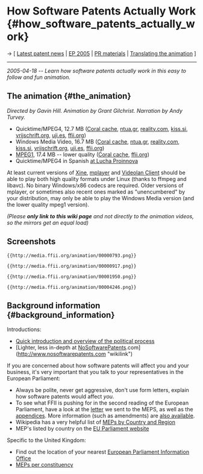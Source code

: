 # How Software Patents Actually Work {#how_software_patents_actually_work}

-\> \[ [ Latest patent news](SwpatcninoEn "wikilink") \| [ EP
2005](Plen05En "wikilink") \| [ PR materials](PrmatEn "wikilink") \| [
Translating the animation](SwpatAnim050418TransEn "wikilink") \]

------------------------------------------------------------------------

*2005-04-18 \-- Learn how software patents actually work in this easy to
follow and fun animation.*

## The animation {#the_animation}

*Directed by Gavin Hill. Animation by Grant Gilchrist. Narration by Andy
Turvey.*

-   Quicktime/MPEG4, 12.7 MB ([Coral
    cache](http://media.ffii.org.nyud.net:8090/animation/How%20software%20patents%20work.mov "wikilink"),
    [ntua.gr](http://www.itia.ntua.gr/~anthony/tmp/How%20software%20patents%20work.mov "wikilink"),
    [reality.com](http://www.reality.com/mirror/ffii/How%20software%20patents%20work.mov "wikilink"),
    [kiss.si](http://www.kiss.si/patenti/How_software_patents_work.mov "wikilink"),
    [vrijschrift.org](http://media.vrijschrift.org/animation/How%20software%20patents%20work.mov "wikilink"),
    [uji.es](http://roure.act.uji.es/solido/ffii/How%20software%20patents%20work.mov "wikilink"),
    [ffii.org](http://media.ffii.org/animation/How%20software%20patents%20work.mov "wikilink"))
-   Windows Media Video, 16.7 MB ([Coral
    cache](http://media.ffii.org.nyud.net:8090/animation/How%20software%20patents%20work.wmv "wikilink"),
    [ntua.gr](http://www.itia.ntua.gr/~anthony/tmp/How%20software%20patents%20work.wmv "wikilink"),
    [reality.com](http://www.reality.com/mirror/ffii/How%20software%20patents%20work.wmv "wikilink"),
    [kiss.si](http://www.kiss.si/patenti/How_software_patents_work.wmv "wikilink"),
    [vrijschrift.org](http://media.vrijschrift.org/animation/How%20software%20patents%20work.wmv "wikilink"),
    [uji.es](http://roure.act.uji.es/solido/ffii/How%20software%20patents%20work.wmv "wikilink"),
    [ffii.org](http://media.ffii.org/animation/How%20software%20patents%20work.wmv "wikilink"))
-   [MPEG1](MPEG1 "wikilink"), 17.4 MB \-- lower quality ([Coral
    cache](http://media.ffii.org.nyud.net:8090/animation/How%20software%20patents%20work.mpg "wikilink"),
    [ffii.org](http://media.ffii.org/animation/How%20software%20patents%20work.mpg "wikilink"))
-   Quicktime/MPEG4 in Spanish [at Lucha
    Proinnova](http://lucha.proinnova.org/animaciones/ComoFuncionanLasPatentes-calidadMedia.mov "wikilink")

At least current versions of [Xine](http://xinehq.de/ "wikilink"),
[mplayer](http://www.mplayerhq.hu "wikilink") and [Videolan
Client](http://www.videolan.org "wikilink") should be able to play both
high quality formats under Linux (thanks to ffmpeg and libavc). No
binary Windows/x86 codecs are required. Older versions of mplayer, or
sometimes also recent ones marked as \"unencumbered\" by your
distribution, may only be able to play the Windows Media version (and
the lower quality mpeg1 version).

*(Please **only link to this wiki page** and not directly to the
animation videos, so the mirrors get an equal load)*

## Screenshots

```{=mediawiki}
{{http://media.ffii.org/animation/00000793.png}}
```
```{=mediawiki}
{{http://media.ffii.org/animation/00000917.png}}
```
```{=mediawiki}
{{http://media.ffii.org/animation/00001950.png}}
```
```{=mediawiki}
{{http://media.ffii.org/animation/00004246.png}}
```
## Background information {#background_information}

Introductions:

-   [Quick introduction and overview of the political
    process](http://swpat.ffii.org/log/intro "wikilink")
-   [Lighter, less in-depth at
    [NoSoftwarePatents](NoSoftwarePatents "wikilink").com](http://www.nosoftwarepatents.com "wikilink")

If you are concerned about how software patents will affect you and your
business, it\'s very important that you talk to your representatives in
the European Parliament:

-   Always be polite, never get aggressive, don\'t use form letters,
    explain how software patents would affect *you*.
-   To see what FFII is pushing for in the second reading of the
    European Parliament, have a look at the
    [letter](http://www.ffii.org/~jmaebe/ep2r/ffiiltr050328en.pdf "wikilink")
    we sent to the MEPS, as well as the
    [appendices](http://www.ffii.org/~jmaebe/ep2r/ffiiapp050328en.pdf "wikilink").
    More information (such as amendments) are [ also
    available](Plen05En "wikilink").
-   Wikipedia has a very helpful list of [MEPs by Country and
    Region](http://en.wikipedia.org/wiki/Members_of_the_European_Parliament_2004-2009 "wikilink")
-   MEP\'s listed by country on the [EU Parliament
    website](http://wwwdb.europarl.eu.int/ep6/owa/p_meps2.repartition?ipid=708233&ilg=EN "wikilink")

Specific to the United Kingdom:

-   Find out the location of your nearest [European Parliament
    Information
    Office](http://www.europarl.org.uk/uk_meps/MembersMain.htm "wikilink")
-   [MEPs per
    constituency](http://www.europarl.org.uk/uk_meps/MembersMain.htm "wikilink")
